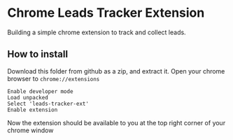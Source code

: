 # Chrome Leads Tracker Extension

Building a simple chrome extension to track and collect leads.  

## How to install

Download this folder from github as a zip, and extract it.  Open your chrome browser to `chrome://extensions`

```
Enable developer mode
Load unpacked
Select 'leads-tracker-ext'
Enable extension
```

Now the extension should be available to you at the top right corner of your chrome window